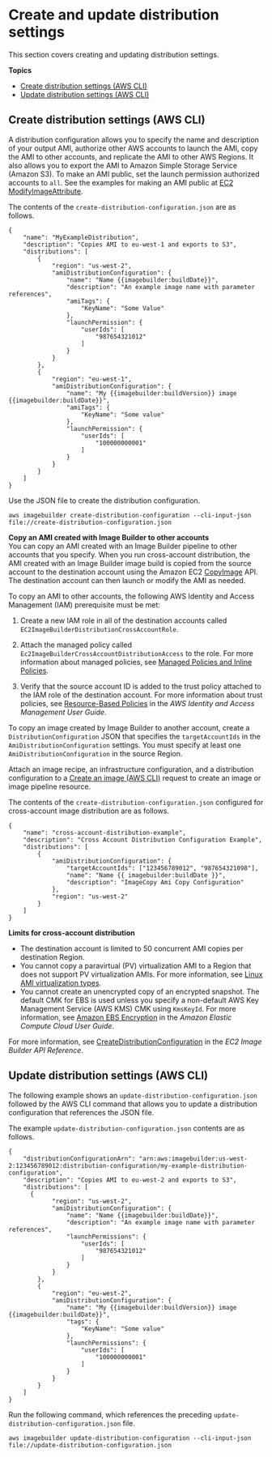 # Create and update distribution settings<a name="create-distribution-settings"></a>

This section covers creating and updating distribution settings\.

**Topics**
+ [Create distribution settings \(AWS CLI\)](#cli-create-distribution-configuration)
+ [Update distribution settings \(AWS CLI\)](#cli-update-distribution-configuration)

## Create distribution settings \(AWS CLI\)<a name="cli-create-distribution-configuration"></a>

A distribution configuration allows you to specify the name and description of your output AMI, authorize other AWS accounts to launch the AMI, copy the AMI to other accounts, and replicate the AMI to other AWS Regions\. It also allows you to export the AMI to Amazon Simple Storage Service \(Amazon S3\)\. To make an AMI public, set the launch permission authorized accounts to `all`\. See the examples for making an AMI public at [EC2 ModifyImageAttribute](https://docs.aws.amazon.com/AWSEC2/latest/APIReference/API_ModifyImageAttribute.html)\. 

The contents of the `create-distribution-configuration.json` are as follows\.

```
{
    "name": "MyExampleDistribution",
    "description": "Copies AMI to eu-west-1 and exports to S3",
    "distributions": [
        {
            "region": "us-west-2",
            "amiDistributionConfiguration": {
                "name": "Name {{imagebuilder:buildDate}}",
                "description": "An example image name with parameter references",
                "amiTags": {
                    "KeyName": "Some Value"
                },
                "launchPermission": {
                    "userIds": [
                        "987654321012"
                    ]
                }
            }
        },
        {
            "region": "eu-west-1",
            "amiDistributionConfiguration": {
                "name": "My {{imagebuilder:buildVersion}} image {{imagebuilder:buildDate}}",
                "amiTags": {
                    "KeyName": "Some value"
                },
                "launchPermission": {
                    "userIds": [
                        "100000000001"
                    ]
                }
            }
        }
    ]
}
```

Use the JSON file to create the distribution configuration\.

```
aws imagebuilder create-distribution-configuration --cli-input-json file://create-distribution-configuration.json
```

**Copy an AMI created with Image Builder to other accounts**  
You can copy an AMI created with an Image Builder pipeline to other accounts that you specify\. When you run cross\-account distribution, the AMI created with an Image Builder image build is copied from the source account to the destination account using the Amazon EC2 [CopyImage](https://docs.aws.amazon.com/AWSEC2/latest/APIReference/API_CopyImage.html) API\. The destination account can then launch or modify the AMI as needed\. 

To copy an AMI to other accounts, the following AWS Identity and Access Management \(IAM\) prerequisite must be met:

1. Create a new IAM role in all of the destination accounts called `EC2ImageBuilderDistributionCrossAccountRole`\. 

1. Attach the managed policy called `Ec2ImageBuilderCrossAccountDistributionAccess` to the role\. For more information about managed policies, see [Managed Policies and Inline Policies](https://docs.aws.amazon.com/IAM/latest/UserGuide/access_policies_managed-vs-inline.html#aws-managed-policies)\.

1. Verify that the source account ID is added to the trust policy attached to the IAM role of the destination account\. For more information about trust policies, see [Resource\-Based Policies](https://docs.aws.amazon.com/IAM/latest/UserGuide/access_policies.html#policies_resource-based) in the *AWS Identity and Access Management User Guide*\.

To copy an image created by Image Builder to another account, create a `DistributionConfiguration` JSON that specifies the `targetAccountIds` in the `AmiDistributionConfiguration` settings\. You must specify at least one `AmiDistributionConfiguration` in the source Region\.

Attach an image recipe, an infrastructure configuration, and a distribution configuration to a [Create an image \(AWS CLI\)](create-images.md#cli-create-image) request to create an image or image pipeline resource\.

The contents of the `create-distribution-configuration.json` configured for cross\-account image distribution are as follows\.

```
{
    "name": "cross-account-distribution-example",
    "description": "Cross Account Distribution Configuration Example",
    "distributions": [
        {
            "amiDistributionConfiguration": {
                "targetAccountIds": ["123456789012", "987654321098"],
                "name": "Name {{ imagebuilder:buildDate }}", 
                "description": "ImageCopy Ami Copy Configuration"
            }, 
            "region": "us-west-2"
        }
    ]
}
```

**Limits for cross\-account distribution**
+ The destination account is limited to 50 concurrent AMI copies per destination Region\.
+ You cannot copy a paravirtual \(PV\) virtualization AMI to a Region that does not support PV virtualization AMIs\. For more information, see [Linux AMI virtualization types](https://docs.aws.amazon.com/AWSEC2/latest/UserGuide/virtualization_types.html)\.
+ You cannot create an unencrypted copy of an encrypted snapshot\. The default CMK for EBS is used unless you specify a non\-default AWS Key Management Service \(AWS KMS\) CMK using `KmsKeyId`\. For more information, see [Amazon EBS Encryption](https://docs.aws.amazon.com/AWSEC2/latest/UserGuide/EBSEncryption.html) in the *Amazon Elastic Compute Cloud User Guide*\.

For more information, see [CreateDistributionConfiguration](https://docs.aws.amazon.com/imagebuilder/latest/APIReference/API_CreateDistributionConfiguration.html) in the *EC2 Image Builder API Reference*\.

## Update distribution settings \(AWS CLI\)<a name="cli-update-distribution-configuration"></a>

The following example shows an `update-distribution-configuration.json` followed by the AWS CLI command that allows you to update a distribution configuration that references the JSON file\. 

The example `update-distribution-configuration.json` contents are as follows\.

```
{
    "distributionConfigurationArn": "arn:aws:imagebuilder:us-west-2:123456789012:distribution-configuration/my-example-distribution-configuration",
    "description": "Copies AMI to eu-west-2 and exports to S3",
    "distributions": [
      {
            "region": "us-west-2",
            "amiDistributionConfiguration": {
                "name": "Name {{imagebuilder:buildDate}}",
                "description": "An example image name with parameter references",
                "launchPermissions": {
                    "userIds": [
                        "987654321012"
                    ]
                }
            }
        },
        {
            "region": "eu-west-2",
            "amiDistributionConfiguration": {
                "name": "My {{imagebuilder:buildVersion}} image {{imagebuilder:buildDate}}",
                "tags": {
                    "KeyName": "Some value"
                },
                "launchPermissions": {
                    "userIds": [
                        "100000000001"
                    ]
                }
            }
        }
    ]
}
```

Run the following command, which references the preceding `update-distribution-configuration.json` file\. 

```
aws imagebuilder update-distribution-configuration --cli-input-json file://update-distribution-configuration.json
```